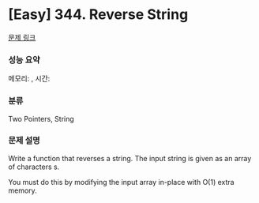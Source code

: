 # [Easy] 344. Reverse String

[문제 링크](https://leetcode.com/problems/reverse-string/description/) 

### 성능 요약

메모리: , 시간: 

### 분류

Two Pointers, String

### 문제 설명

<p>Write a function that reverses a string. The input string is given as an array of characters s.</p>
<p>You must do this by modifying the input array in-place with O(1) extra memory.</p>

